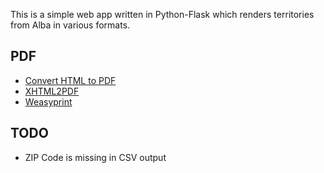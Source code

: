 This is a simple web app written in Python-Flask which renders territories
from Alba in various formats.

## PDF

* [Convert HTML to PDF](https://www.techiediaries.com/convert-html-pdf-python/)
* [XHTML2PDF](https://pypi.org/project/xhtml2pdf/)
* [Weasyprint](https://weasyprint.org/)

## TODO

* ZIP Code is missing in CSV output

